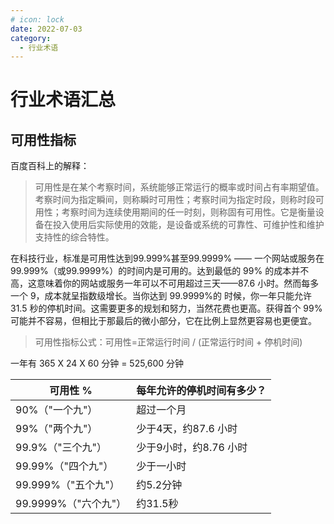 ```yaml
---
# icon: lock
date: 2022-07-03
category:
  - 行业术语
---
```

# 行业术语汇总
## 可用性指标
百度百科上的解释：
> 可用性是在某个考察时间，系统能够正常运行的概率或时间占有率期望值。考察时间为指定瞬间，则称瞬时可用性；考察时间为指定时段，则称时段可用性；考察时间为连续使用期间的任一时刻，则称固有可用性。它是衡量设备在投入使用后实际使用的效能，是设备或系统的可靠性、可维护性和维护支持性的综合特性。

在科技行业，标准是可用性达到99.999%甚至99.9999% —— 一个网站或服务在 99.999%（或99.9999%）的时间内是可用的。达到最低的 99% 的成本并不高，这意味着你的网站或服务一年可以不可用超过三天——87.6 小时。然而每多一个 9，成本就呈指数级增长。当你达到 99.9999%的 时候，你一年只能允许 31.5 秒的停机时间。这需要更多的规划和努力，当然花费也更高。获得首个 99% 可能并不容易，但相比于那最后的微小部分，它在比例上显然更容易也更便宜。

> 可用性指标公式：可用性=正常运行时间 / (正常运行时间 + 停机时间)

一年有 365 X 24 X 60 分钟 = 525,600 分钟

|可用性 %	|每年允许的停机时间有多少？
|------|-----
|90%（"一个九"）|	超过一个月
|99%（"两个九"）|	少于4天，约87.6 小时
|99.9%（"三个九"）|	少于9小时，约8.76 小时
|99.99%（"四个九"）|	少于一小时
|99.999%（"五个九"）|	约5.2分钟
|99.9999%（"六个九"）|	约31.5秒
